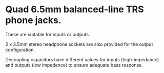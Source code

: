 # Quad 6.5mm balanced-line TRS phone jacks. 

These are suitable for inputs or outputs.  

2 x 3.5mm stereo headphone sockets are also provided for the output configuration.

Decoupling capacitors have different values for inputs (high-impedance) and outputs (low impedance) to ensure adequate bass response.
